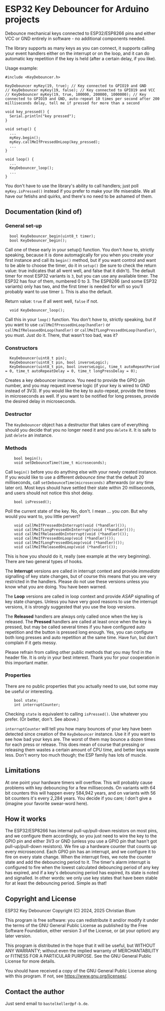 # ESP32 Key Debouncer for Arduino projects
Debounce mechanical keys connected to ESP32/ESP8266 pins and either VCC or GND entirely in software - no additional components needed.

The library supports as many keys as you can connect, it supports calling your event handlers either on the interrupt or on the loop, and it can do automatic key repetition if the key is held (after a certain delay, if you like).

Usage example:

```
#include <KeyDebouncer.h>

KeyDebouncer myKey(19, true); // Key connected to GPIO19 and GND
// KeyDebouncer myKey(19, false); // Key connected to GPIO19 and VCC
// KeyDebouncer myKey(19, true, 100000, 200000, 1000000); // Key connected to GPIO19 and GND, auto-repeat 10 times per second after 200 milliseconds delay, tell me if pressed for more than a second

void key_pressed() {
  Serial.println("key pressed");
}

void setup() {
  ...
  myKey.begin();
  myKey.callMeIfPressedOnLoop(key_pressed);
  ...
}

void loop() {
  ...
  KeyDebouncer_loop();
  ...
}
```

You don't have to use the library's ability to call handlers; just poll `myKey.isPressed()` instead if you prefer to make your life miserable.
We all have our fetishs and quirks, and there's no need to be ashamed of them.

## Documentation (kind of)

### General set-up

```
  bool KeyDebouncer_begin(uint8_t timer);
  bool KeyDebouncer_begin();
```

Call one of these early in your setup() function. You don't _have_ to, strictly speaking, because it is done automagically for you
when you create your first instance and call its `begin()` method, but if you want control and want to be able to choose the
timer, do it in `setup()` (be sure to check the return value: true indicates that all went well, and false that it didn't).
The default timer for most ESP32 variants is `3`, but you can use any available timer. The ESP32 has four of them,
numbered 0 to 3. The ESP8266 (and some ESP32 variants) only has two, and the first timer is needed for wifi so you'll probably want to use timer `1`.
This is also the default.

Return value: `true` if all went well, `false` if not.

```
  void KeyDebouncer_loop();
```

Call this in your `loop()` function. You don't _have_ to, strictly speaking, but if you want to use `callMeIfPressedOnLoop(handler)`
or `callMeIfReleasedOnLoop(handler)` or `callMeIfLongPressedOnLoop(handler)`, you must. Just do it. There, that wasn't too bad, was it?

### Constructors

```
  KeyDebouncer(uint8_t pin);
  KeyDebouncer(uint8_t pin, bool inverseLogic);
  KeyDebouncer(uint8_t pin, bool inverseLogic, time_t autoRepeatPeriod = 0, time_t autoRepeatDelay = 0, time_t longPressDelay = 0);
```

Creates a key debouncer instance. You need to provide the GPIO pin number, and you may request inverse logic (if your key is wired to GND instead of 3V3).
If you would like the key to auto-repeat, provide the times in microseconds as well. If you want to be notified for long presses, provide the desired
delay in microseconds.

### Destructor

The `KeyDebouncer` object has a destructor that takes care of everything should you decide that you no longer need it and you `delete` it.
It is safe to just `delete` an instance.

### Methods

```
    bool begin();
    void setDebounceTime(time_t microseconds);
```

Call `begin()` before you do anything else with your newly created instance. If you would like to use a different _debounce time_ that the default 20 milliseconds, call `setDebounceTime(microseconds)` afterwards (or any time later on). Most keys should have settled their state within 20 milliseconds,
and users should not notice this shot delay.

```
    bool isPressed();
```

Poll the current state of the key. No, don't. I mean ... you _can_. But why would you want to, you little pervert?

```
    void callMeIfPressedOnInterrupt(void (*handler)());
    void callMeIfLongPressedOnInterrupt(void (*handler)());
    void callMeIfReleasedOnInterrupt(void (*handler)());
    void callMeIfPressedOnLoop(void (*handler)());
    void callMeIfLongPressedOnLoop(void (*handler)());
    void callMeIfReleasedOnLoop(void (*handler)());
```

This is how you should do it, really (see example at the very beginning). There are two general types of hooks.

The __Interrupt__ versions are called in interrupt context and provide _immediate_ signalling of key state changes,
but of course this means that you are very restricted in the handlers. Please do not use these versions unless you know what you are doing.
You have been warned.

The __Loop__ versions are called in loop context and provide _ASAP_ signalling of key state changes. Unless you have very good reasons
to use the interrupt versions, it is strongly suggested that you use the loop versions.

The __Released__ handlers are always only called once when the key is released. The __Pressed__ handlers are called at least once when the
key is pressed, but may be called several times if you have configured auto repetition and the button is pressed long enough. Yes, you can
configure both long presses and auto repetition at the same time. Have fun, but don't complain if it gets messy.

Please refrain from calling other public methods that you may find in the header file. It is only in your best interest.
Thank you for your cooperation in this important matter.

### Properties

There are no public properties that you actually need to use, but some may be useful or interesting.

```
    bool state;
    int interruptCounter;
```

Checking `state` is equivalent to calling `isPressed()`. Use whatever you prefer. (Or better, don't. See above.)

`interruptCounter` will tell you how many bounces of your key have been detected since creation of the `KeyDebouncer` instance.
Use it if you want to see how bad your keys are. The worst of them may bounce a dozen times for each press or release.
This does mean of course that pressing or releasing them wastes a certain amount of CPU time, and better keys waste less.
Don't worry too much though; the ESP family has lots of muscle.

## Limitations

At one point your hardware timers will overflow. This will probably cause problems with key debouncing for a few milliseconds.
On variants with 64 bit counters this will happen every 584,942 years, and on variants with 56 bit counters it's every 2,284 years.
You decide if you care; I don't give a (imagine your favorite swear-word here).

## How it works

The ESP32/ESP8266 has internal pull-up/pull-down resistors on most pins, and we configure them accordingly, so
you just need to wire the key to the GPIO pin and either 3V3 or GND (unless you use a GPIO pin that hasn't got pull-up/pull-down
resistors). We fire up a hardware counter that counts up every microsecond. Each GPIO pin has an interrupt, and we configure it
to fire on every state change. When the interrupt fires, we note the counter state and add the debouncing period to it.
The timer's alarm interrupt is configured to fire when the lowest calculated debouncing period of any key has expired, and if
a key's debouncing period has expired, its state is noted and signalled. In other words: we only use key states that have
been stable for at least the debouncing period. Simple as that!

## Copyright and License

ESP32 Key Debouncer
Copyright (C) 2024, 2025 Christian Blum

This program is free software: you can redistribute it and/or modify
it under the terms of the GNU General Public License as published by
the Free Software Foundation, either version 3 of the License, or
(at your option) any later version.

This program is distributed in the hope that it will be useful,
but WITHOUT ANY WARRANTY; without even the implied warranty of
MERCHANTABILITY or FITNESS FOR A PARTICULAR PURPOSE.  See the
GNU General Public License for more details.

You should have received a copy of the GNU General Public License
along with this program.  If not, see <https://www.gnu.org/licenses/>.

## Contact the author

Just send email to `bastelkeller@pf-b.de`.
